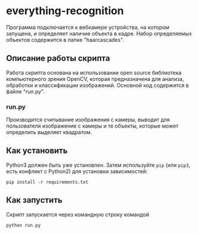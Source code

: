 # everything-recognition
Программа подключается к вебкамере устройства, на котором запущена, и определяет наличие объекта в кадре. Набор определяемых объектов содержится в папке "haarcascades".

## Описание работы скрипта

Работа скрипта основана на использовании open source библиотека компьютерного зрения OpenCV, которая предназначена для анализа, обработки и классификации изображений. Основной код содержится в файле "run.py".

### run.py

Производится считывание изображения с камеры, выводит для пользователя изображение с камеры и те объекты, которые может определить выделяет квадратом.

## Как установить
Python3 должен быть уже установлен. Затем используйте `pip` (или `pip3`, есть конфликт с Python2) для установки зависимостей:
```
pip install -r requirements.txt
```
## Как запустить
Скрипт запускается через командную строку командой 
```
python run.py
```
